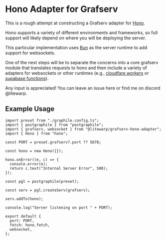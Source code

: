 # Hono Adapter for Grafserv

This is a rough attempt at constructing a Grafserv adapter for [Hono](https://hono.dev).

Hono supports a variety of different environments and frameworks, so full support will likely depend on where you will be deploying the server.

This particular implementation uses [Bun](https://bun.sh) as the server runtime to add support for websockets.

One of the next steps will be to separate the concerns into a core grafserv module that translates requests to hono and then include a variety of adapters for websockets or other runtimes (e.g., [cloudfare workers](https://hono.dev/docs/getting-started/cloudflare-workers) or [supabase functions](https://hono.dev/docs/getting-started/supabase-functions)).

Any input is appreciated! You can leave an issue here or find me on discord @litewarp.

## Example Usage

```
import preset from "./graphile.config.ts";
import { postgraphile } from "postgraphile";
import { grafserv, websocket } from "@litewarp/grafserv-hono-adapter";
import { Hono } from "hono";

const PORT = preset.grafserv?.port ?? 5678;

const hono = new Hono({});

hono.onError((e, c) => {
  console.error(e);
  return c.text("Internal Server Error", 500);
});

const pgl = postgraphile(preset);

const serv = pgl.createServ(grafserv);

serv.addTo(hono);

console.log("Server listening on port " + PORT);

export default {
  port: PORT,
  fetch: hono.fetch,
  websocket,
};

```
